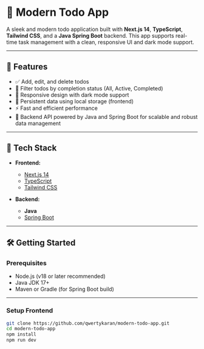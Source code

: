 # 📝 Modern Todo App

A sleek and modern todo application built with **Next.js 14**, **TypeScript**, **Tailwind CSS**, and a **Java Spring Boot** backend. This app supports real-time task management with a clean, responsive UI and dark mode support.

---

## 🚀 Features

- ✅ Add, edit, and delete todos  
- 📅 Filter todos by completion status (All, Active, Completed)  
- 🎨 Responsive design with dark mode support  
- 💾 Persistent data using local storage (frontend)  
- ⚡ Fast and efficient performance  
- 🔗 Backend API powered by Java and Spring Boot for scalable and robust data management  

---

## 🔧 Tech Stack

- **Frontend:**  
  - [Next.js 14](https://nextjs.org/)  
  - [TypeScript](https://www.typescriptlang.org/)  
  - [Tailwind CSS](https://tailwindcss.com/)  

- **Backend:**  
  - **Java**  
  - [Spring Boot](https://spring.io/projects/spring-boot)  

---

## 🛠️ Getting Started

### Prerequisites

- Node.js (v18 or later recommended)  
- Java JDK 17+  
- Maven or Gradle (for Spring Boot build)  

---

### Setup Frontend

```bash
git clone https://github.com/qwertykaran/modern-todo-app.git
cd modern-todo-app
npm install
npm run dev
